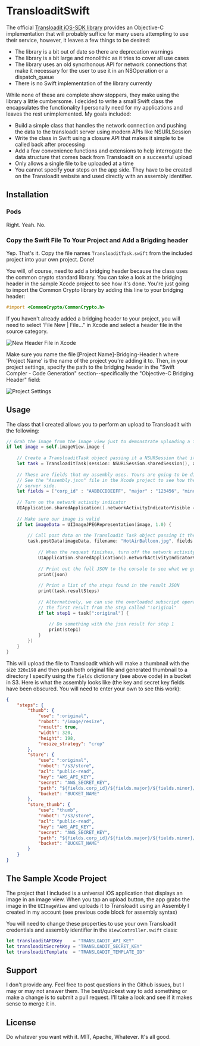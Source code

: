# TransloaditSwift

The official [Transloadit iOS-SDK library](https://github.com/transloadit/ios-sdk) provides an Objective-C implementation that will probably suffice for many users attempting to use their service, however, it leaves a few things to be desired:

- The library is a bit out of date so there are deprecation warnings
- The library is a bit large and monolithic as it tries to cover all use cases
- The library uses an old syncrhonous API for network connections that make it necessary for the user to use it in an NSOperation or a dispatch_queue
- There is no Swift implementation of the library currently

While none of these are complete show stoppers, they make using the library a little cumbersome. I decided to write a small Swift class the encapsulates the functionality I personally need for my applications and leaves the rest unimplemented. My goals included:

- Build a simple class that handles the network connection and pushing the data to the transloadit server using modern APIs like NSURLSession
- Write the class in Swift using a closure API that makes it simple to be called back after processing
- Add a few convenience functions and extensions to help interrogate the data structure that comes back from Transloadit on a successful upload
- Only allows a single file to be uploaded at a time
- You cannot specify your steps on the app side. They have to be created on the Transloadit website and used directly with an assembly identifier.

## Installation

### Pods

Right. Yeah. No.

### Copy the Swift File To Your Project and Add a Brigding header

Yep. That's it. Copy the file names `TransloaditTask.swift` from the included project into your own project. Done! 

You will, of course, need to add a bridging header because the class uses the common crypto standard library. You can take a look at the bridging header in the sample Xcode project to see how it's done. You're just going to import the Common Crypto library by adding this line to your bridging header:

```objective-c
#import <CommonCrypto/CommonCrypto.h>
```

If you haven't already added a bridging header to your project, you will need to select 'File New | File..." in Xcode and select a header file in the source category.

![New Header File in Xcode](http://i.imgur.com/hUBSmbs.png)

Make sure you name the file [Project Name]-Bridging-Header.h where 'Project Name' is the name of the project you're adding it to. Then, in your project settings, specify the path to the bridging header in the "Swift Compler - Code Generation" section--specifically the "Objective-C Bridging Header" field:

![Project Settings](http://i.imgur.com/iGRvN0K.png)

## Usage

The class that I created allows you to perform an upload to Transloadit with the following:

```swift
// Grab the image from the image view just to demonstrate uploading a file
if let image = self.imageView.image {
    
    // Create a TransloaditTask object passing it a NSURSession that it will use as well as your API key and secret key
    let task = TransloaditTask(session: NSURLSession.sharedSession(), apiKey: transloaditAPIKey, secretKey: transloaditSecretKey)
    
    // These are fields that my assembly uses. Yours are going to be different if you use them at all.
    // See the "Assembly.json" file in the Xcode project to see how these fields are used on the
    // server side.
    let fields = ["corp_id" : "AABBCCDDEEFF", "major" : "123456", "minor": "1234567", "device_id" : UIDevice.currentDevice().identifierForVendor!.UUIDString]
    
    // Turn on the network activity indicator
    UIApplication.sharedApplication().networkActivityIndicatorVisible = true
    
    // Make sure our image is valid
    if let imageData = UIImageJPEGRepresentation(image, 1.0) {
        
        // Call post data on the Transloadit Task object passing it the necessary variables and a completion block
        task.postData(imageData, filename: "HotAirBalloon.jpg", fields:fields, templateIdentifier: transloaditTemplate, completion: { (json, response, error) in
            
            // When the request finishes, turn off the network activity indicator
            UIApplication.sharedApplication().networkActivityIndicatorVisible = false
            
            // Print out the full JSON to the console to see what we got
            print(json)
            
            // Print a list of the steps found in the result JSON
            print(task.resultSteps)
            
            // Alternatively, we can use the overloaded subscript operator on the taksk to retrieve
            // the first result from the step called ":original"
            if let step1 = task[":original"] {
                
                // Do something with the json result for step 1
                print(step1)
            }
        })
    }
}
```
This will upload the file to Transloadit which will make a thumbnail with the size `320x198` and then push both original file and generated thumbnail to a directory I specify using the `fields` dictionary (see above code) in a bucket in S3. Here is what the assembly looks like (the key and secret key fields have been obscured. You will need to enter your own to see this work):

```json
{
    "steps": {
        "thumb": {
            "use": ":original",
            "robot": "/image/resize",
            "result": true,
            "width": 320,
            "height": 198,
            "resize_strategy": "crop"
        },
        "store": {
            "use": ":original",
            "robot": "/s3/store",
            "acl": "public-read",
            "key": "AWS_API_KEY",
            "secret": "AWS_SECRET_KEY",
            "path": "${fields.corp_id}/${fields.major}/${fields.minor}/${fields.device_id}/${file.name}",
            "bucket": "BUCKET_NAME"
        },
        "store_thumb": {
            "use": "thumb",
            "robot": "/s3/store",
            "acl": "public-read",
            "key": "AWS_API_KEY",
            "secret": "AWS_SECRET_KEY",
            "path": "${fields.corp_id}/${fields.major}/${fields.minor}/${fields.device_id}/thumbnail_${file.name}",
            "bucket": "BUCKET_NAME"
        }
    }
}
```

## The Sample Xcode Project

The project that I included is a universal iOS application that displays an image in an image view. When you tap an upload button, the app grabs the image in the `UIImageView` and uploads it to Transloadit using an Assembly I created in my account (see previous code block for assembly syntax)

You will need to change these properties to use your own Transloadit credentials and assembly identifier in the `ViewController.swift` class:

```Swift
let transloaditAPIKey    = "TRANSLOADIT_API_KEY"
let transloaditSecretKey = "TRANSLOADIT_SECRET_KEY"
let transloaditTemplate  = "TRANSLOADIT_TEMPLATE_ID"
```

## Support

I don't provide any. Feel free to post questions in the Github issues, but I may or may not answer them. The best/quickest way to add something or make a change is to submit a pull request. I'll take a look and see if it makes sense to merge it in.

## License

Do whatever you want with it. MIT, Apache, Whatever. It's all good.
